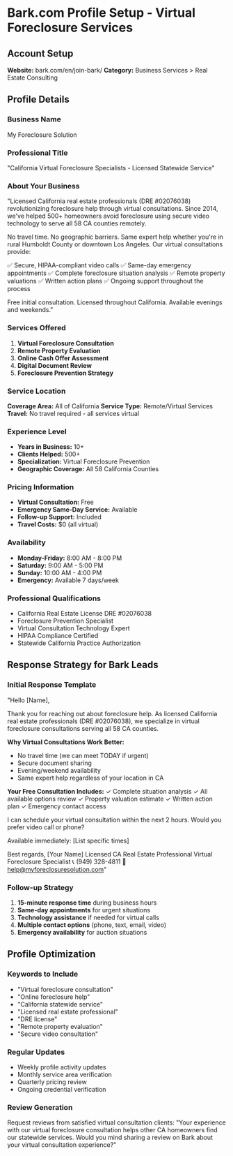 # Bark.com Profile Setup - Virtual Foreclosure Services

## Account Setup
**Website:** bark.com/en/join-bark/
**Category:** Business Services > Real Estate Consulting

## Profile Details

### Business Name
My Foreclosure Solution

### Professional Title
"California Virtual Foreclosure Specialists - Licensed Statewide Service"

### About Your Business
"Licensed California real estate professionals (DRE #02076038) revolutionizing foreclosure help through virtual consultations. Since 2014, we've helped 500+ homeowners avoid foreclosure using secure video technology to serve all 58 CA counties remotely.

No travel time. No geographic barriers. Same expert help whether you're in rural Humboldt County or downtown Los Angeles. Our virtual consultations provide:

✅ Secure, HIPAA-compliant video calls
✅ Same-day emergency appointments
✅ Complete foreclosure situation analysis
✅ Remote property valuations
✅ Written action plans
✅ Ongoing support throughout the process

Free initial consultation. Licensed throughout California. Available evenings and weekends."

### Services Offered
1. **Virtual Foreclosure Consultation**
2. **Remote Property Evaluation** 
3. **Online Cash Offer Assessment**
4. **Digital Document Review**
5. **Foreclosure Prevention Strategy**

### Service Location
**Coverage Area:** All of California
**Service Type:** Remote/Virtual Services
**Travel:** No travel required - all services virtual

### Experience Level
- **Years in Business:** 10+
- **Clients Helped:** 500+
- **Specialization:** Virtual Foreclosure Prevention
- **Geographic Coverage:** All 58 California Counties

### Pricing Information
- **Virtual Consultation:** Free
- **Emergency Same-Day Service:** Available
- **Follow-up Support:** Included
- **Travel Costs:** $0 (all virtual)

### Availability
- **Monday-Friday:** 8:00 AM - 8:00 PM
- **Saturday:** 9:00 AM - 5:00 PM  
- **Sunday:** 10:00 AM - 4:00 PM
- **Emergency:** Available 7 days/week

### Professional Qualifications
- California Real Estate License DRE #02076038
- Foreclosure Prevention Specialist
- Virtual Consultation Technology Expert
- HIPAA Compliance Certified
- Statewide California Practice Authorization

## Response Strategy for Bark Leads

### Initial Response Template
"Hello [Name],

Thank you for reaching out about foreclosure help. As licensed California real estate professionals (DRE #02076038), we specialize in virtual foreclosure consultations serving all 58 CA counties.

**Why Virtual Consultations Work Better:**
- No travel time (we can meet TODAY if urgent)
- Secure document sharing
- Evening/weekend availability  
- Same expert help regardless of your location in CA

**Your Free Consultation Includes:**
✓ Complete situation analysis
✓ All available options review
✓ Property valuation estimate
✓ Written action plan
✓ Emergency contact access

I can schedule your virtual consultation within the next 2 hours. Would you prefer video call or phone?

Available immediately: [List specific times]

Best regards,
[Your Name]
Licensed CA Real Estate Professional
Virtual Foreclosure Specialist
📞 (949) 328-4811
📧 help@myforeclosuresolution.com"

### Follow-up Strategy
1. **15-minute response time** during business hours
2. **Same-day appointments** for urgent situations
3. **Technology assistance** if needed for virtual calls
4. **Multiple contact options** (phone, text, email, video)
5. **Emergency availability** for auction situations

## Profile Optimization

### Keywords to Include
- "Virtual foreclosure consultation"
- "Online foreclosure help"  
- "California statewide service"
- "Licensed real estate professional"
- "DRE license"
- "Remote property evaluation"
- "Secure video consultation"

### Regular Updates
- Weekly profile activity updates
- Monthly service area verification
- Quarterly pricing review
- Ongoing credential verification

### Review Generation
Request reviews from satisfied virtual consultation clients:
"Your experience with our virtual foreclosure consultation helps other CA homeowners find our statewide services. Would you mind sharing a review on Bark about your virtual consultation experience?"